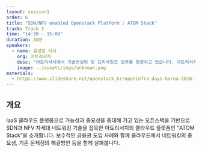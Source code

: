 ```yaml
---
layout: session1
order: 6
title: "SDN/NFV enabled Openstack Platform : ATOM Stack"
track: Track 3
time: "14:30 ~ 15:00"
duration: 30분
speakers:
  - name: 윤성업 이사
    org: 아토리서치
    desc: "아토리서치에서 기술컨설팅 및 프리세일즈 업무를 총괄하고 있습니다. 아토리서치는 오픈스택/SDN&NFV Networking/SD-WAN/SD-LAN 등 차세대네트워킹 기술 중심의 솔루션과 플랫폼을 제공합니다."
    image: ../assets/imgs/unknown.png
materials:
  - https://www.slideshare.net/openstack_kr/openinfra-days-korea-2018-track-3-sdnnfv-enabled-openstack-platform-atom-stack
---
```


## 개요

IaaS 클라우드 플랫폼으로 가능성과 중요성을 증대해 가고 있는 오픈스택을 기반으로
SDN과 NFV 차세대 네트워킹 기술을 접목한 아토리서치의 클라우드 플랫폼인 “ATOM
Stack”을 소개합니다.
보수적인 금융권 도입 사례와 함께 클라우드에서 네트워킹의 중요성, 기존 문제점의
해결방안 등을 함께 살펴봅니다.